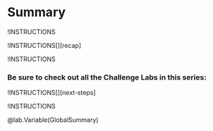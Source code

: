 # Summary

<!-- Show submit warning on expert labs -->
!INSTRUCTIONS[](https://raw.githubusercontent.com/LODSContent/Challenge-V3-Framework/main/Templates/LevelSpecific/Summary/@lab.Variable(difficulty).md)

!INSTRUCTIONS[][recap]

!INSTRUCTIONS[](https://raw.githubusercontent.com/LODSContent/Challenge-V3-Framework/main/Templates/Sections/Feedback.md)
### Be sure to check out all the Challenge Labs in this series:

!INSTRUCTIONS[][next-steps]

!INSTRUCTIONS[](https://raw.githubusercontent.com/LODSContent/Challenge-V3-Framework/main/Templates/Sections/NextStepSeries/@lab.Variable(Series).md) 

@lab.Variable(GlobalSummary)
